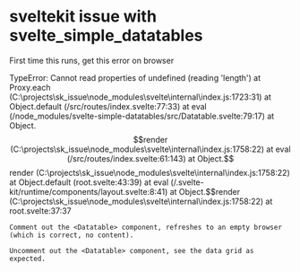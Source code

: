 # sveltekit issue with svelte_simple_datatables

First time this runs, get this error on browser

TypeError: Cannot read properties of undefined (reading 'length')
    at Proxy.each (C:\projects\sk_issue\node_modules\svelte\internal\index.js:1723:31)
    at Object.default (/src/routes/index.svelte:77:33)
    at eval (/node_modules/svelte-simple-datatables/src/Datatable.svelte:79:17)
    at Object.$$render (C:\projects\sk_issue\node_modules\svelte\internal\index.js:1758:22)
    at eval (/src/routes/index.svelte:61:143)
    at Object.$$render (C:\projects\sk_issue\node_modules\svelte\internal\index.js:1758:22)
    at Object.default (root.svelte:43:39)
    at eval (/.svelte-kit/runtime/components/layout.svelte:8:41)
    at Object.$$render (C:\projects\sk_issue\node_modules\svelte\internal\index.js:1758:22)
    at root.svelte:37:37
    
    Comment out the <Datatable> component, refreshes to an empty browser (which is correct, no content).
    
    Uncomment out the <Datatable> component, see the data grid as expected.
